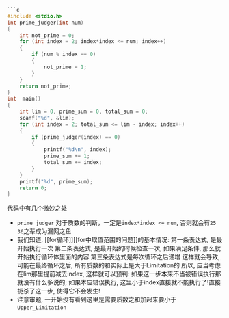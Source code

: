 ```c
```c
#include <stdio.h>
int prime_judger(int num)
{
    int not_prime = 0;
    for (int index = 2; index*index <= num; index++)
    {
        if (num % index == 0)
        {
            not_prime = 1;
        }
    }
    return not_prime;
}
int  main()
{
    int lim = 0, prime_sum = 0, total_sum = 0;
    scanf("%d", &lim);
    for (int index = 2; total_sum <= lim - index; index++)
    {
        if (prime_judger(index) == 0)
        {
            printf("%d\n", index);
            prime_sum += 1;
            total_sum += index;
        }
    }
    printf("%d", prime_sum);
    return 0;
}
```
代码中有几个微妙之处
- `prime judger` 对于质数的判断，一定是`index*index <= num`, 否则就会有`25` `36`之辈成为漏网之鱼
- 我们知道, [[for循环]][[for中取值范围的问题]]的基本情况:
		第一条表达式, 是最开始执行一次
		第二条表达式, 是最开始的时候检查一次, 如果满足条件, 那么就开始执行循环体里面的内容
		第三条表达式是每次循环之后递增
	这样就会导致, 可能在最终循环之后, 所有质数的和实际上是大于Limitation的
		所以, 应当考虑在lim那里提前减去index, 这样就可以预判: 
		如果这一步本来不当被错误执行那就没有什么多说的;
		如果本应错误执行, 这里小于index直接就不能执行了!直接扼杀了这一步, 使得它不会发生!
- 注意审题, 一开始没有看到这里是需要质数之和加起来要小于`Upper_Limitation`

